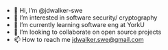 - 👋 Hi, I’m @jdwalker-swe
- 👀 I’m interested in software security/ cryptography
- 🌱 I’m currently learning software eng at YorkU
- 💞️ I’m looking to collaborate on open source projects
- 📫 How to reach me jdwalker.swe@gmail.com

<!---
jdwalker-swe/jdwalker-swe is a ✨ special ✨ repository because its `README.md` (this file) appears on your GitHub profile.
You can click the Preview link to take a look at your changes.
--->
